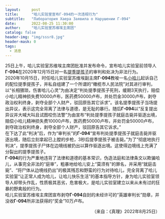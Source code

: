 ```yaml
---
layout:     post
title:      "哈儿实验室宣布Г-094的一次违规行为"
subtitle:   "Лаборатория Хаера Заявила о Нарушении Г-094"
date:       2022-08-25 11:30:00
author:     "哈儿实验室苏维埃主席团"
catalog: false
header-img: "img/sssr8.jpg"
header-mask: 0
tags:
  - 消息
---
```


25日上午，哈儿实验室苏维埃主席团批准并发布命令，宣布哈儿实验室前领导人**Г-094**在2020年12月15日对一名[提季提孩子](https://khayer.cn/bdohlh/index.html?haer=1)的审判和处决为非法行为。  
2020年10月15日，时任哈儿实验室苏维埃副主席**Г-094**教唆一名[小哈儿](https://khayer.cn/bdohlh/index.html?haer=7)起诉自己的配位提季提孩子，并私自组建了一个所谓的“橄榄市人民法院”对其进行审判，以“长相猥琐，伤害哈儿心灵”为由决定“判处提季提孩子死刑，缓期3天执行，赔偿小哈儿精神损失费10000卢布，医药费50000卢布，并处罚金30000卢布，剥夺政治权利终身，剥夺全部个人财产，驳回原告其它诉求”。该名提季提孩子当场提出异议，表示这完全背离了法律与道德，是无耻的暴行。随后**Г-094**以“反复提出异议并大喊大叫且试图咬伤法警”为由宣布“判处提季提孩子就庭击毙并驱逐出境，赔偿小哈儿精神损失费10000卢布，医药费50000卢布，并处罚金50000卢布，剥夺政治权利终身，剥夺全部个人财产，驳回原告其它诉求。”  
在下达了此“判决”后，作为“审判长”的**Г-094**“宣布判处提季提孩子就庭击毙并驱逐出境，随后立刻拿起已上膛的步枪，3秒后提季提孩子被击毙。”为了“彻底地执行判决”，提季提孩子尸体在边境线被扔出以算作驱逐出境。这使得边境线上充满了分裂出的提季提孩子。  
**Г-094**的行为严重地违背了法律和道德的基本常识，伪造法庭和法律条文以欺骗哈儿，从事完全非法的“庭审”，粗暴地给哈儿安上“莫须有”的罪名，并采用“就庭击毙”、“将尸体从边境线扔出”的极其残忍和野蛮的行为对待哈儿，完全背离了哈儿实验室“让正常人成为哈儿，让哈儿快乐生活”的基本指导方针，身为哈儿实验室领导人却带头作乱，性质极其恶劣，危害极大，是哈儿实验室建立以来从未有过的狂暴的野禽般的行为。  
哈儿实验室苏维埃主席团宣布剥夺**Г-094**自封的未经许可的“英雄审判长”勋章，并没收**Г-094**所非法获得的“奖金”10万卢布。
<div style="text-align: right">（来自：《真理》2022年8月25日）</div>
